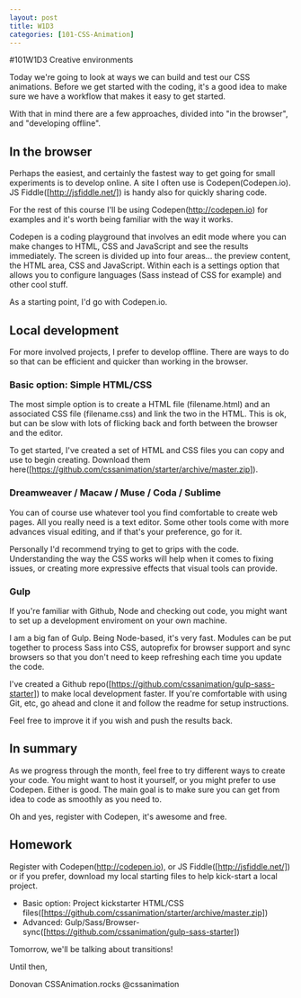 ```yaml
---
layout: post
title: W1D3
categories: [101-CSS-Animation]
---
```


#101W1D3 Creative environments

Today we're going to look at ways we can build and test our CSS animations. Before we get started with the coding, it's a good idea to make sure we have a workflow that makes it easy to get started.

With that in mind there are a few approaches, divided into "in the browser", and "developing offline".

## In the browser

Perhaps the easiest, and certainly the fastest way to get going for small experiments is to develop online. A site I often use is Codepen(Codepen.io). JS Fiddle([http://jsfiddle.net/]) is handy also for quickly sharing code.

For the rest of this course I'll be using Codepen(http://codepen.io) for examples and it's worth being familiar with the way it works.

Codepen is a coding playground that involves an edit mode where you can make changes to HTML, CSS and JavaScript and see the results immediately. The screen is divided up into four areas... the preview content, the HTML area, CSS and JavaScript. Within each is a settings option that allows you to configure languages (Sass instead of CSS for example) and other cool stuff.

As a starting point, I'd go with Codepen.io.

## Local development

For more involved projects, I prefer to develop offline. There are ways to do so that can be efficient and quicker than working in the browser.

### Basic option: Simple HTML/CSS

The most simple option is to create a HTML file (filename.html) and an associated CSS file (filename.css) and link the two in the HTML. This is ok, but can be slow with lots of flicking back and forth between the browser and the editor.

To get started, I've created a set of HTML and CSS files you can copy and use to begin creating. Download them here([https://github.com/cssanimation/starter/archive/master.zip]).

### Dreamweaver / Macaw / Muse / Coda / Sublime

You can of course use whatever tool you find comfortable to create web pages. All you really need is a text editor. Some other tools come with more advances visual editing, and if that's your preference, go for it.

Personally I'd recommend trying to get to grips with the code. Understanding the way the CSS works will help when it comes to fixing issues, or creating more expressive effects that visual tools can provide.

### Gulp

If you're familiar with Github, Node and checking out code, you might want to set up a development enviroment on your own machine.

I am a big fan of Gulp. Being Node-based, it's very fast. Modules can be put together to process Sass into CSS, autoprefix for browser support and sync browsers so that you don't need to keep refreshing each time you update the code.

I've created a Github repo([https://github.com/cssanimation/gulp-sass-starter]) to make local development faster. If you're comfortable with using Git, etc, go ahead and clone it and follow the readme for setup instructions.

Feel free to improve it if you wish and push the results back.

## In summary

As we progress through the month, feel free to try different ways to create your code. You might want to host it yourself, or you might prefer to use Codepen. Either is good. The main goal is to make sure you can get from idea to code as smoothly as you need to.

Oh and yes, register with Codepen, it's awesome and free.

## Homework

Register with Codepen(http://codepen.io), or JS Fiddle([http://jsfiddle.net/]) or if you prefer, download my local starting files to help kick-start a local project.

- Basic option: Project kickstarter HTML/CSS files([https://github.com/cssanimation/starter/archive/master.zip])
- Advanced: Gulp/Sass/Browser-sync([https://github.com/cssanimation/gulp-sass-starter])

Tomorrow, we'll be talking about transitions!

Until then,

Donovan
CSSAnimation.rocks
@cssanimation

